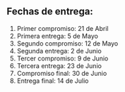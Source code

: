 ## Fechas de entrega:

1. Primer compromiso: 21 de Abril
2. Primera entrega: 5 de Mayo
3. Segundo compromiso: 12 de Mayo
4. Segunda entrega: 2 de Junio
5. Tercer compromiso: 9 de Junio
6. Tercera entrega: 23 de Junio
7. Compromiso final: 30 de Junio
8. Entrega final: 14 de Julio